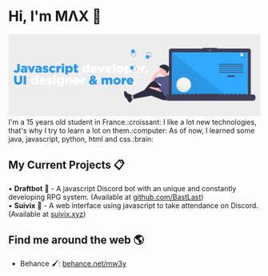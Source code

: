 # Hi, I'm MΛX 👋

<img src="https://github.com/Mw3y/Mw3y/raw/master/header.png" alt="banner that says Javascript developer, UI designer & more.">
I'm a 15 years old student in France.:croissant: I like a lot new technologies, that's why I try to learn a lot on them.:computer: As of now, I learned some java, javascript, python, html and css.:brain:

## My Current Projects :clipboard:
• **Draftbot** :crown: - A javascript Discord bot with an unique and constantly developing RPG system. (Available at <a href="https://github.com/BastLast/DraftBot-A-Discord-Adventure">github.com/BastLast</a>)<br>
• **Suivix** :bookmark_tabs: - A web interface using javascript to take attendance on Discord. (Available at <a href="https://suivix.xyz">suivix.xyz</a>)

## Find me around the web 🌎
- Behance :paintbrush:: <a href="https://behance.net/mw3y">behance.net/mw3y</a>
